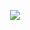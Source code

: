 <p align="center">
  <img src="https://media.tenor.com/vJh0VNq-XxYAAAAi/630-%EB%8D%B0%EB%A0%88%EC%8A%A4%ED%85%8C%EC%BF%A8.gif" />
</p>

<!--
**TirpitzPlayer/tirpitzplayer** is a ✨ _special_ ✨ repository because its `README.md` (this file) appears on your GitHub profile.

Here are some ideas to get you started:

- 🔭 I’m currently working on ...
- 🌱 I’m currently learning ...
- 👯 I’m looking to collaborate on ...
- 🤔 I’m looking for help with ...
- 💬 Ask me about ...
- 📫 How to reach me: ...
- 😄 Pronouns: ...
- ⚡ Fun fact: ...
-->
